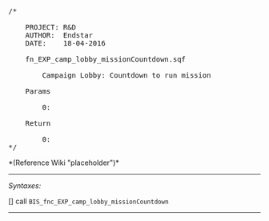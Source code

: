 <pre>/*

	PROJECT: R&D
	AUTHOR:  Endstar
	DATE:    18-04-2016

	fn_EXP_camp_lobby_missionCountdown.sqf

		Campaign Lobby: Countdown to run mission

	Params

		0:

	Return

		0:
*/</pre>*(Reference Wiki "placeholder")*<!-- Remove this after fill-in -->


---
*Syntaxes:*

[] call `BIS_fnc_EXP_camp_lobby_missionCountdown`

---
